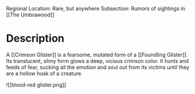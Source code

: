 Regional Location: Rare, but anywhere
Subsection: Rumors of sightings in [[The Umbrawood]]
# Description
A [[Crimson Glister]] is a fearsome, mutated form of a [[Foundling Glister]]. Its translucent, slimy form glows a deep, vicious crimson color. It hunts and feeds of fear, sucking all the emotion and soul out from its victims until they are a hollow husk of a creature. 

![[blood-red glister.png]]
